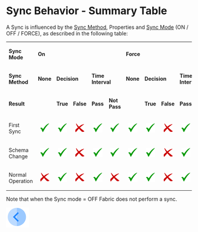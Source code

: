 # Sync Behavior - Summary Table

A Sync is influenced by the [Sync Method](/articles/14_sync_LU_instance/04_sync_methods.md), Properties  and [Sync Mode](/articles/14_sync_LU_instance/02_sync_modes.md)  (ON / OFF / FORCE), as described in the following table: 

<table width="106%">
<tbody>
<tr>
<td width="20%">
<p><strong>Sync Mode</strong></p>
</td>
<td colspan="5" width="35%">
<p><strong>On</strong></p>
</td>
<td colspan="5" width="44%">
<p><strong>Force</strong></p>
</td>
</tr>
<tr>
<td width="20%">
<p><strong>Sync Method</strong></p>
</td>
<td width="7%">
<p><strong>None</strong></p>
</td>
<td colspan="2" width="12%">
<p><strong>Decision</strong></p>
</td>
<td colspan="2" width="15%">
<p><strong>Time Interval</strong></p>
</td>
<td width="7%">
<p><strong>None</strong></p>
</td>
<td colspan="2" width="13%">
<p><strong>Decision</strong></p>
</td>
<td colspan="2" width="22%">
<p><strong>Time Interval</strong></p>
</td>
</tr>
<tr>
<td width="20%">
<p><strong>Result</strong></p>
</td>
<td width="7%">
<p><strong>&nbsp;</strong></p>
</td>
<td width="5%">
<p><strong>True</strong></p>
</td>
<td width="6%">
<p><strong>False</strong></p>
</td>
<td width="6%">
<p><strong>Pass</strong></p>
</td>
<td width="9%">
<p><strong>Not Pass</strong></p>
</td>
<td width="7%">
<p><strong>&nbsp;</strong></p>
</td>
<td width="6%">
<p><strong>True</strong></p>
</td>
<td width="7%">
<p><strong>False</strong></p>
</td>
<td width="8%">
<p><strong>Pass</strong></p>
</td>
<td width="13%">
<p><strong>Not Pass</strong></p>
</td>
</tr>
<tr>
<td width="20%">
<p>First Sync</p>
</td>
<td align="center" width="60"><img src="/articles/images/V_icon.png" alt="" width="25" height="26"</td>
<td align="center" width="60"><img src="/articles/images/V_icon.png" alt="" width="25" height="26"</td>
<td align="center" width="60"><img src="/articles/images/X_icon.png" alt="" width="25" height="26"</td>
<td align="center" width="60"><img src="/articles/images/V_icon.png" alt="" width="25" height="26"</td>
<td align="center" width="60"><img src="/articles/images/V_icon.png" alt="" width="25" height="26"</td>
<td align="center" width="60"><img src="/articles/images/V_icon.png" alt="" width="25" height="26"</td>
<td align="center" width="60"><img src="/articles/images/V_icon.png" alt="" width="25" height="26"</td>
<td align="center" width="60"><img src="/articles/images/X_icon.png" alt="" width="25" height="26"</td>
<td align="center" width="60"><img src="/articles/images/V_icon.png" alt="" width="25" height="26"</td>
<td align="center" width="60"><img src="/articles/images/V_icon.png" alt="" width="25" height="26"</td>
</tr>
<tr>
<td width="20%">
<p>Schema Change</p>
</td>
<td align="center" width="60"><img src="/articles/images/V_icon.png" alt="" width="25" height="26"</td>
<td align="center" width="60"><img src="/articles/images/V_icon.png" alt="" width="25" height="26"</td>
<td align="center" width="60"><img src="/articles/images/X_icon.png" alt="" width="25" height="26"</td>
<td align="center" width="60"><img src="/articles/images/V_icon.png" alt="" width="25" height="26"</td>
<td align="center" width="60"><img src="/articles/images/V_icon.png" alt="" width="25" height="26"</td>
<td align="center" width="60"><img src="/articles/images/V_icon.png" alt="" width="25" height="26"</td>
<td align="center" width="60"><img src="/articles/images/V_icon.png" alt="" width="25" height="26"</td>
<td align="center" width="60"><img src="/articles/images/X_icon.png" alt="" width="25" height="26"</td>
<td align="center" width="60"><img src="/articles/images/V_icon.png" alt="" width="25" height="26"</td>
<td align="center" width="60"><img src="/articles/images/V_icon.png" alt="" width="25" height="26"</td>
</tr>
<tr>
<td width="20%">
<p>Normal Operation</p>
</td>
<td align="center" width="60"><img src="/articles/images/X_icon.png" alt="" width="25" height="26"</td>
<td align="center" width="60"><img src="/articles/images/V_icon.png" alt="" width="25" height="26"</td>
<td align="center" width="60"><img src="/articles/images/X_icon.png" alt="" width="25" height="26"</td>
<td align="center" width="60"><img src="/articles/images/V_icon.png" alt="" width="25" height="26"</td>
<td align="center" width="60"><img src="/articles/images/X_icon.png" alt="" width="25" height="26"</td>
<td align="center" width="60"><img src="/articles/images/V_icon.png" alt="" width="25" height="26"</td>
<td align="center" width="60"><img src="/articles/images/V_icon.png" alt="" width="25" height="26"</td>
<td align="center" width="60"><img src="/articles/images/X_icon.png" alt="" width="25" height="26"</td>
<td align="center" width="60"><img src="/articles/images/V_icon.png" alt="" width="25" height="26"</td>
<td align="center" width="60"><img src="/articles/images/V_icon.png" alt="" width="25" height="26"</td>
</tr>
</tbody>
</table>

Note that when the Sync mode = OFF Fabric does not perform a sync. 

[![Previous](/articles/images/Previous.png)](/articles/14_sync_LU_instance/09_skip_sync.md)
